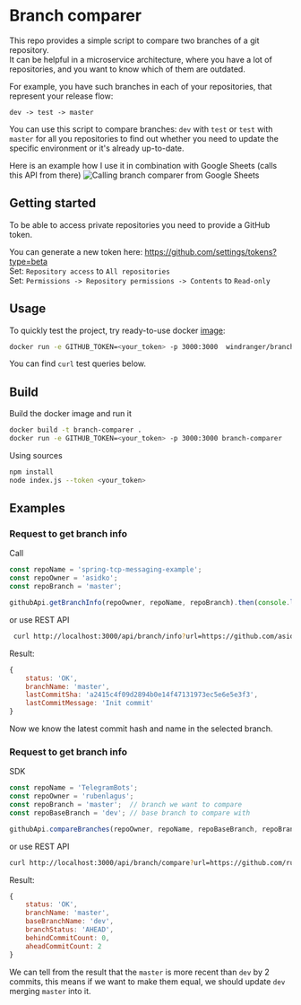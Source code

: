 # Branch comparer

This repo provides a simple script to compare two branches of a git repository.  
It can be helpful in a microservice architecture, where you have a lot of repositories,
and you want to know which of them are outdated.

For example, you have such branches in each of your repositories, that represent your release flow:
```text
dev -> test -> master
```
You can use this script to compare branches: `dev` with `test` or `test` with `master` for all you repositories
to find out whether you need to update the specific environment or it's already up-to-date.

Here is an example how I use it in combination with Google Sheets (calls this API from there)
![Calling branch comparer from Google Sheets](https://github.com/asidko/branch-comparer/assets/22843881/e8a1d306-c307-4cce-a20c-3a45f29c1cc6)

## Getting started

To be able to access private repositories you need to provide a GitHub token.

You can generate a new token here: https://github.com/settings/tokens?type=beta  
Set: `Repository access` to `All repositories`  
Set: `Permissions -> Repository permissions -> Contents` to `Read-only`

## Usage

To quickly test the project, try ready-to-use docker [image](https://hub.docker.com/repository/docker/windranger/branch-comparer):
```bash
docker run -e GITHUB_TOKEN=<your_token> -p 3000:3000  windranger/branch-comparer:v2.0.1
```

You can find `curl` test queries below.

## Build

Build the docker image and run it
```bash
docker build -t branch-comparer .
docker run -e GITHUB_TOKEN=<your_token> -p 3000:3000 branch-comparer
```

Using sources
```bash
npm install
node index.js --token <your_token>
```

## Examples

### Request to get branch info

Call
```js
const repoName = 'spring-tcp-messaging-example';
const repoOwner = 'asidko';
const repoBranch = 'master';

githubApi.getBranchInfo(repoOwner, repoName, repoBranch).then(console.log);
```
or use REST API
```bash
 curl http://localhost:3000/api/branch/info?url=https://github.com/asidko/spring-tcp-messaging-example.git&branch=master
```

Result:
```js
{
    status: 'OK',
    branchName: 'master',
    lastCommitSha: 'a2415c4f09d2894b0e14f47131973ec5e6e5e3f3',
    lastCommitMessage: 'Init commit'
}
```
Now we know the latest commit hash and name in the selected branch.

### Request to get branch info

SDK
```js
const repoName = 'TelegramBots';
const repoOwner = 'rubenlagus';
const repoBranch = 'master';  // branch we want to compare
const repoBaseBranch = 'dev'; // base branch to compare with

githubApi.compareBranches(repoOwner, repoName, repoBaseBranch, repoBranch).then(console.log);
```
or use REST API
```bash
curl http://localhost:3000/api/branch/compare?url=https://github.com/rubenlagus/TelegramBots.git&branch=master&baseBranch=dev
```
Result:
```js
{
    status: 'OK',
    branchName: 'master',
    baseBranchName: 'dev',
    branchStatus: 'AHEAD',
    behindCommitCount: 0,
    aheadCommitCount: 2
}
```
We can tell from the result that the `master` is more recent than `dev` by 2 commits, this means if we want to make them equal, we should update `dev` merging `master` into it.

